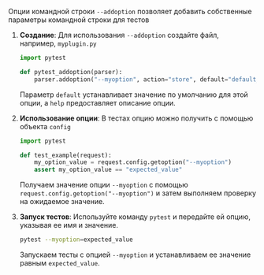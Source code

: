 Опции командной строки `--addoption` позволяет добавить собственные параметры командной строки для тестов

1. **Создание**:
   Для использования `--addoption` создайте файл, например, `myplugin.py`

   ```python
   import pytest

   def pytest_addoption(parser):
       parser.addoption("--myoption", action="store", default="default_value", help="Описание вашей опции")
   ```

   Параметр `default` устанавливает значение по умолчанию для этой опции, а `help` предоставляет описание опции.


2. **Использование опции**:
   В тестах опцию можно получить с помощью объекта `config`

   ```python
   import pytest

   def test_example(request):
       my_option_value = request.config.getoption("--myoption")
       assert my_option_value == "expected_value"
   ```

   Получаем значение опции `--myoption` с помощью `request.config.getoption("--myoption")` и затем
   выполняем проверку на ожидаемое значение.


3. **Запуск тестов**:
   Используйте команду `pytest` и передайте ей опцию, указывая ее имя и значение.

   ```bash
   pytest --myoption=expected_value
   ```

   Запускаем тесты с опцией `--myoption` и устанавливаем ее значение равным `expected_value`.